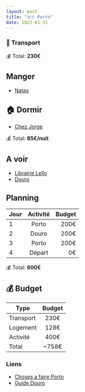 ```yaml
---
layout: post
title: "🇵🇹 Porto"
date: 2023-01-31
---
```


### 🚙 Transport

💰 Total: **230€**

## Manger

- [Natas](https://goo.gl/maps/WApPaLrvyW9kb2cV9)

## 🏠 Dormir

- [Chez Jorge](https://goo.gl/maps/53xtLV7MjqVsHNRU8)

💰 Total: **85€/nuit**

## A voir

- [Librairie Lello](https://goo.gl/maps/hRwbVTvRS4ET4UGM6)
- [Douro](https://www.getyourguide.fr/porto-l151/une-journee-dans-la-vallee-du-douro-avec-degustation-t73660)

## Planning

| Jour   |      Activité      |  Budget |
|----------|:-------------:|------:|
| 1 |  Porto | 200€ |
| 2 |  Douro | 200€ |
| 3 |  Porto | 200€ |
| 4 |  Départ | 0€ |

💰 Total: **600€**

## 💰 Budget

| Type   |      Budget      |
|----------|:-------------:|
| Transport | 230€ |
| Logement | 128€ |
| Activité | 400€ |
| Total |  ~758€  |

### Liens

- [Choses a faire Porto](https://www.viree-malin.fr/guide-porto-weekend-visite-bons-tuyaux/)
- [Guide Douro](https://www.viree-malin.fr/visiter-vallee-du-douro-depuis-porto/)
